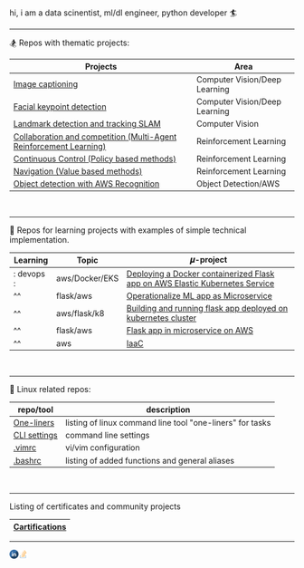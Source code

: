 hi, i am a data scinentist, ml/dl engineer, python developer 🏄


---
🏂 Repos with thematic projects: 

| Projects                                                                                                                                 | Area                          |
|------------------------------------------------------------------------------------------------------------------------------------------|-------------------------------|
| [Image captioning](https://github.com/bkocis/CVND_Pr_2_Image_captioning)                                                                 | Computer Vision/Deep Learning |
| [Facial keypoint detection](https://github.com/bkocis/CVND_Pr_1_Facial_Keypoint_Detection)                                               | Computer Vision/Deep Learning |
| [Landmark detection and tracking SLAM](https://github.com/bkocis/CVND_Pr_3_Landmark_detection_and_tracking_SLAM)                         | Computer Vision               |
| [Collaboration and competition (Multi-Agent Reinforcement Learning)](https://github.com/bkocis/DRLND_Pr_3_Collaboration_and_Competition) | Reinforcement Learning        |
| [Continuous Control (Policy based methods)](https://github.com/bkocis/DRLND_Pr_2_Continuous_Control)                                     | Reinforcement Learning        |
| [Navigation (Value based methods)](https://github.com/bkocis/DRLND_Pr_1_Navigation)                                                      | Reinforcement Learning        |
| [Object detection with AWS Recognition](https://github.com/bkocis/bertelsmann-dsml-group-projects)                                       | Object Detection/AWS          |

<br>

---
🎠 Repos for learning projects with examples of simple technical implementation.

| Learning   | Topic          | 𝝁-project                                                                                                                            |
|------------|----------------|--------------------------------------------------------------------------------------------------------------------------------------|
| : devops : | aws/Docker/EKS | [Deploying a Docker containerized Flask app on AWS Elastic Kubernetes Service](https://github.com/bkocis/CloudDevOps-ND-Capstone)    |
| ^^         | flask/aws      | [Operationalize ML app as Microservice](https://github.com/bkocis/CloudDevOps-ND-Operationalize-ML-Microservice)                     |
| ^^         | aws/flask/k8   | [Building and running flask app deployed on kubernetes cluster](https://github.com/bkocis/cloud-miniproject-01/tree/test-kubernetes) |
| ^^         | flask/aws      | [Flask app in microservice on AWS](https://github.com/bkocis/CloudDevOps-ND-Microservices-AWS)                                       |
| ^^         | aws            | [IaaC](https://github.com/bkocis/CloudDevOps-ND-Infrastructure-as-code)                                                              |

<br>

---
🐧 Linux related repos:

| repo/tool                                                        | description                                               |
|------------------------------------------------------------------|-----------------------------------------------------------|
| [One-liners](https://github.com/bkocis/one-liners)               | listing of linux command line tool "one-liners" for tasks |
| [CLI settings](https://github.com/bkocis/dotfiles)               | command line settings                                     |
| [.vimrc](https://github.com/bkocis/dotfiles/blob/master/vimrc)   | vi/vim configuration                                      |
| [.bashrc](https://github.com/bkocis/dotfiles/blob/master/bashrc) | listing of added functions and general aliases            |

<br>

-------

Listing of certificates and community projects 

| [Cartifications](https://github.com/bkocis/certificates) |
|----------------------------------------------------------|

____


<p>
<a href="https://www.linkedin.com/in/balazkocis/" target="blank"><img align="left" src="https://github.com/bkocis/bkocis/raw/e0f5587355d975309399bcfeb37fe0fb40d762f5/.readme/icons/linkedin.png" alt="me LinkedIn" height="16" width="16" /></a>
<a href="https://stackoverflow.com/users/2269826/b-kocis" target="blank"><img align="left" src="https://github.com/bkocis/bkocis/raw/e0f5587355d975309399bcfeb37fe0fb40d762f5/.readme/icons/stackoverflow.png" alt="me on stackoverflow" height="16" width="16" /></a>
</p>
